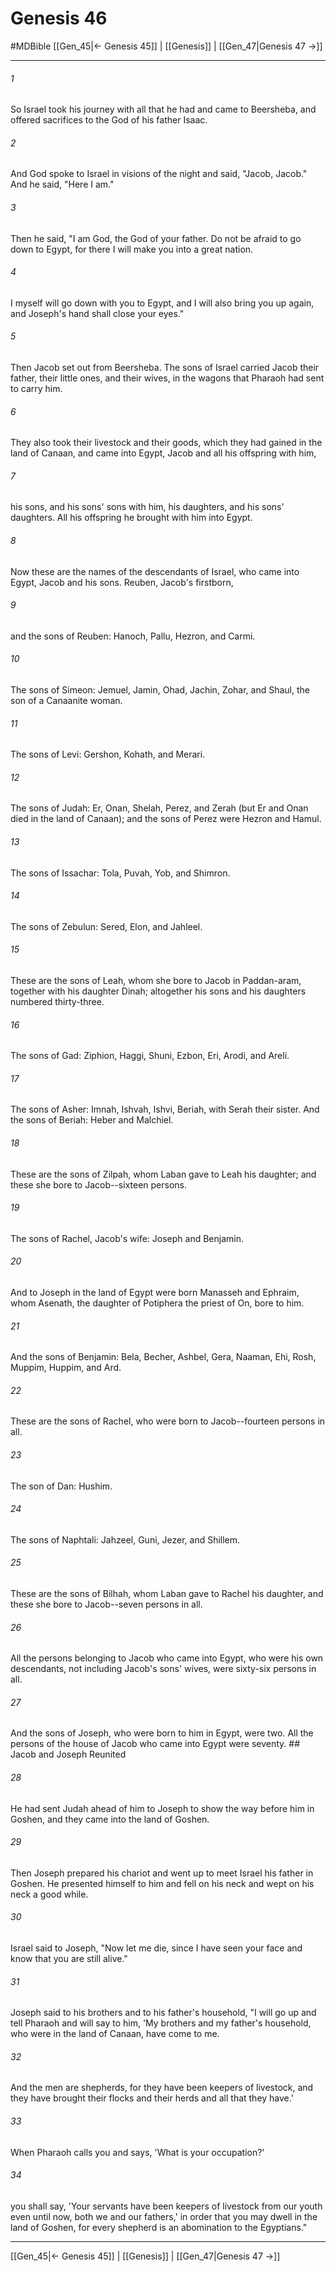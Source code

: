 # Genesis 46
#MDBible
[[Gen_45|← Genesis 45]] | [[Genesis]] | [[Gen_47|Genesis 47 →]]

***

###### 1 

So Israel took his journey with all that he had and came to Beersheba, and offered sacrifices to the God of his father Isaac. 

###### 2 

And God spoke to Israel in visions of the night and said, "Jacob, Jacob." And he said, "Here I am." 

###### 3 

Then he said, "I am God, the God of your father. Do not be afraid to go down to Egypt, for there I will make you into a great nation. 

###### 4 

I myself will go down with you to Egypt, and I will also bring you up again, and Joseph's hand shall close your eyes." 

###### 5 

Then Jacob set out from Beersheba. The sons of Israel carried Jacob their father, their little ones, and their wives, in the wagons that Pharaoh had sent to carry him. 

###### 6 

They also took their livestock and their goods, which they had gained in the land of Canaan, and came into Egypt, Jacob and all his offspring with him, 

###### 7 

his sons, and his sons' sons with him, his daughters, and his sons' daughters. All his offspring he brought with him into Egypt. 

###### 8 

Now these are the names of the descendants of Israel, who came into Egypt, Jacob and his sons. Reuben, Jacob's firstborn, 

###### 9 

and the sons of Reuben: Hanoch, Pallu, Hezron, and Carmi. 

###### 10 

The sons of Simeon: Jemuel, Jamin, Ohad, Jachin, Zohar, and Shaul, the son of a Canaanite woman. 

###### 11 

The sons of Levi: Gershon, Kohath, and Merari. 

###### 12 

The sons of Judah: Er, Onan, Shelah, Perez, and Zerah (but Er and Onan died in the land of Canaan); and the sons of Perez were Hezron and Hamul. 

###### 13 

The sons of Issachar: Tola, Puvah, Yob, and Shimron. 

###### 14 

The sons of Zebulun: Sered, Elon, and Jahleel. 

###### 15 

These are the sons of Leah, whom she bore to Jacob in Paddan-aram, together with his daughter Dinah; altogether his sons and his daughters numbered thirty-three. 

###### 16 

The sons of Gad: Ziphion, Haggi, Shuni, Ezbon, Eri, Arodi, and Areli. 

###### 17 

The sons of Asher: Imnah, Ishvah, Ishvi, Beriah, with Serah their sister. And the sons of Beriah: Heber and Malchiel. 

###### 18 

These are the sons of Zilpah, whom Laban gave to Leah his daughter; and these she bore to Jacob--sixteen persons. 

###### 19 

The sons of Rachel, Jacob's wife: Joseph and Benjamin. 

###### 20 

And to Joseph in the land of Egypt were born Manasseh and Ephraim, whom Asenath, the daughter of Potiphera the priest of On, bore to him. 

###### 21 

And the sons of Benjamin: Bela, Becher, Ashbel, Gera, Naaman, Ehi, Rosh, Muppim, Huppim, and Ard. 

###### 22 

These are the sons of Rachel, who were born to Jacob--fourteen persons in all. 

###### 23 

The son of Dan: Hushim. 

###### 24 

The sons of Naphtali: Jahzeel, Guni, Jezer, and Shillem. 

###### 25 

These are the sons of Bilhah, whom Laban gave to Rachel his daughter, and these she bore to Jacob--seven persons in all. 

###### 26 

All the persons belonging to Jacob who came into Egypt, who were his own descendants, not including Jacob's sons' wives, were sixty-six persons in all. 

###### 27 

And the sons of Joseph, who were born to him in Egypt, were two. All the persons of the house of Jacob who came into Egypt were seventy. ## Jacob and Joseph Reunited 

###### 28 

He had sent Judah ahead of him to Joseph to show the way before him in Goshen, and they came into the land of Goshen. 

###### 29 

Then Joseph prepared his chariot and went up to meet Israel his father in Goshen. He presented himself to him and fell on his neck and wept on his neck a good while. 

###### 30 

Israel said to Joseph, "Now let me die, since I have seen your face and know that you are still alive." 

###### 31 

Joseph said to his brothers and to his father's household, "I will go up and tell Pharaoh and will say to him, 'My brothers and my father's household, who were in the land of Canaan, have come to me. 

###### 32 

And the men are shepherds, for they have been keepers of livestock, and they have brought their flocks and their herds and all that they have.' 

###### 33 

When Pharaoh calls you and says, 'What is your occupation?' 

###### 34 

you shall say, 'Your servants have been keepers of livestock from our youth even until now, both we and our fathers,' in order that you may dwell in the land of Goshen, for every shepherd is an abomination to the Egyptians." 

***

[[Gen_45|← Genesis 45]] | [[Genesis]] | [[Gen_47|Genesis 47 →]]
